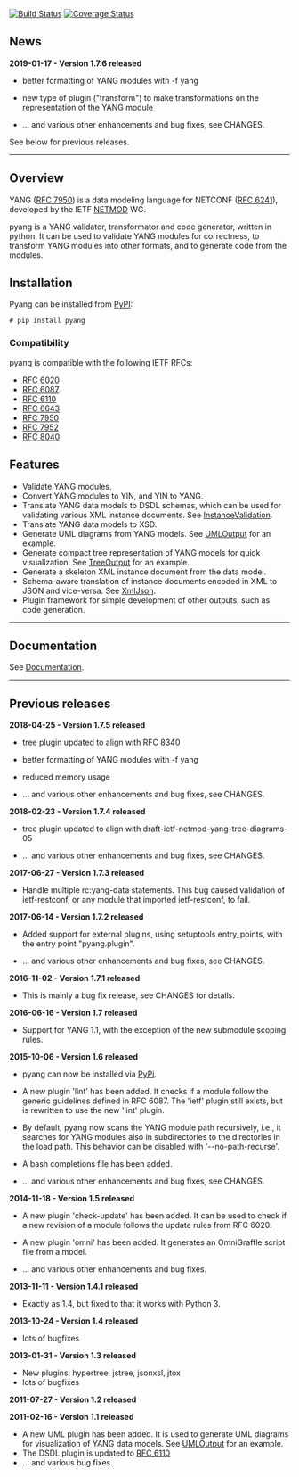[![Build Status](https://travis-ci.org/mbj4668/pyang.svg?branch=master)](https://travis-ci.org/mbj4668/pyang)
[![Coverage Status](https://coveralls.io/repos/mbj4668/pyang/badge.svg)](https://coveralls.io/r/mbj4668/pyang)

## News ##

**2019-01-17 - Version 1.7.6 released**

  * better formatting of YANG modules with -f yang

  * new type of plugin ("transform") to make transformations on the
    representation of the YANG module

  * ... and various other enhancements and bug fixes, see CHANGES.

See below for previous releases.

---


## Overview ##

YANG ([RFC 7950](http://tools.ietf.org/html/rfc7950)) is a data modeling language for NETCONF ([RFC 6241](http://tools.ietf.org/html/rfc6241)), developed by the IETF [NETMOD](http://www.ietf.org/html.charters/netmod-charter.html) WG.

pyang is a YANG validator, transformator and code generator, written in python. It can be used to validate YANG modules for correctness, to transform YANG modules into other formats, and to generate code from the modules.

## Installation ##

Pyang can be installed from [PyPI](https://pypi.python.org/pypi):

```
# pip install pyang
```

### Compatibility ###

pyang is compatible with the following IETF RFCs:

  * [RFC 6020](http://tools.ietf.org/html/rfc6020)
  * [RFC 6087](http://tools.ietf.org/html/rfc6087)
  * [RFC 6110](http://tools.ietf.org/html/rfc6110)
  * [RFC 6643](http://tools.ietf.org/html/rfc6643)
  * [RFC 7950](http://tools.ietf.org/html/rfc7950)
  * [RFC 7952](http://tools.ietf.org/html/rfc7952)
  * [RFC 8040](http://tools.ietf.org/html/rfc8040)

## Features ##

  * Validate YANG modules.
  * Convert YANG modules to YIN, and YIN to YANG.
  * Translate YANG data models to DSDL schemas, which can be used for
    validating various XML instance documents. See
    [InstanceValidation](https://github.com/mbj4668/pyang/wiki/InstanceValidation).
  * Translate YANG data models to XSD.
  * Generate UML diagrams from YANG models. See
    [UMLOutput](https://github.com/mbj4668/pyang/wiki/UMLOutput) for
    an example.
  * Generate compact tree representation of YANG models for quick
  visualization. See
  [TreeOutput](https://github.com/mbj4668/pyang/wiki/TreeOutput) for
  an example.
  * Generate a skeleton XML instance document from the data model.
  * Schema-aware translation of instance documents encoded in XML to
    JSON and vice-versa. See
    [XmlJson](https://github.com/mbj4668/pyang/wiki/XmlJson).
  * Plugin framework for simple development of other outputs, such as
    code generation.


---


## Documentation ##

See [Documentation](https://github.com/mbj4668/pyang/wiki/Documentation).


---

## Previous releases ##

**2018-04-25 - Version 1.7.5 released**

  * tree plugin updated to align with RFC 8340

  * better formatting of YANG modules with -f yang

  * reduced memory usage

  * ... and various other enhancements and bug fixes, see CHANGES.

**2018-02-23 - Version 1.7.4 released**

  * tree plugin updated to align with draft-ietf-netmod-yang-tree-diagrams-05

  * ... and various other enhancements and bug fixes, see CHANGES.

**2017-06-27 - Version 1.7.3 released**

  * Handle multiple rc:yang-data statements.  This bug caused
    validation of ietf-restconf, or any module that imported
    ietf-restconf, to fail.

**2017-06-14 - Version 1.7.2 released**

  * Added support for external plugins, using setuptools entry_points,
    with the entry point "pyang.plugin".

  * ... and various other enhancements and bug fixes, see CHANGES.

**2016-11-02 - Version 1.7.1 released**

  * This is mainly a bug fix release, see CHANGES for details.

**2016-06-16 - Version 1.7 released**
  * Support for YANG 1.1, with the exception of the new submodule scoping rules. 


**2015-10-06 - Version 1.6 released**

  * pyang can now be installed via [PyPi](https://pypi.python.org/pypi).

  * A new plugin 'lint' has been added. It checks if a module follow
    the generic guidelines defined in RFC 6087.  The 'ietf' plugin
    still exists, but is rewritten to use the new 'lint' plugin.

  * By default, pyang now scans the YANG module path recursively,
    i.e., it searches for YANG modules also in subdirectories to the
    directories in the load path.  This behavior can be disabled with
    '--no-path-recurse'.

  * A bash completions file has been added.

  * ... and various other enhancements and bug fixes, see CHANGES.

**2014-11-18 - Version 1.5 released**

  * A new plugin 'check-update' has been added. It can be used to check if a new revision of a module follows the update rules from RFC 6020.

  * A new plugin 'omni' has been added.  It generates an OmniGraffle script file from a model.

  * ... and various other enhancements and bug fixes.

**2013-11-11 - Version 1.4.1 released**
  * Exactly as 1.4, but fixed to that it works with Python 3.

**2013-10-24 - Version 1.4 released**
  * lots of bugfixes

**2013-01-31 - Version 1.3 released**
  * New plugins: hypertree, jstree, jsonxsl, jtox
  * lots of bugfixes

**2011-07-27 - Version 1.2 released**

**2011-02-16 - Version 1.1 released**

  * A new UML plugin has been added. It is used to generate UML
    diagrams for visualization of YANG data models.  See
    [UMLOutput](https://github.com/mbj4668/pyang/wiki/UMLOutput) for
    an example.
  * The DSDL plugin is updated to [RFC 6110](http://tools.ietf.org/html/rfc6110)
  * ... and various bug fixes.
